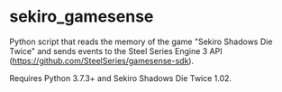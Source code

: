 # sekiro_gamesense
Python script that reads the memory of the game "Sekiro Shadows Die Twice" and sends events to the Steel Series Engine 3 API (https://github.com/SteelSeries/gamesense-sdk).

Requires Python 3.7.3+ and Sekiro Shadows Die Twice 1.02.
